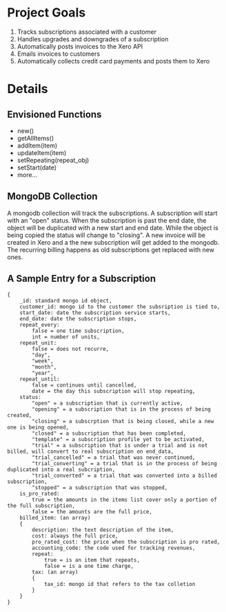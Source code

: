 # Project Goals

1. Tracks subscriptions associated with a customer
2. Handles upgrades and downgrades of a subscription
3. Automatically posts invoices to the Xero API
4. Emails invoices to customers
5. Automatically collects credit card payments and posts them to Xero
 
# Details

## Envisioned Functions

* new()
* getAllItems()
* addItem(item)
* updateItem(item)
* setRepeating(repeat_obj)
* setStart(date)
* more...

## MongoDB Collection

A mongodb collection will track the subscriptions.  A subscription will start with an "open" status.  When the subscription is past the end date, the object will be duplicated with a new start and end date.  While the object is being copied the status will change to "closing".  A new invoice will be created in Xero and a the new subscription will get added to the mongodb. The recurring billing happens as old subscriptions get replaced with new ones.

## A Sample Entry for a Subscription
```
{
	_id: standard mongo id object,
	customer_id: mongo id to the customer the subsription is tied to,
	start_date: date the subscription service starts,
	end_date: date the subscription stops,
	repeat_every: 
		false = one time subscription,
		int = number of units,
	repeat_unit:
		false = does not recurre,
		"day",
		"week",
		"month",
		"year",
	repeat_until:
		false = continues until cancelled,
		date = the day this subscription will stop repeating,
	status:
		"open" = a subscription that is currently active,
		"opening" = a subscription that is in the process of being created,
		"closing" = a subscrption that is being closed, while a new one is being opened,
		"closed" = a subscription that has been completed,
		"template" = a subscription profile yet to be activated,
		"trial" = a subscription that is under a trial and is not billed, will convert to real subscription on end_data, 
		"trial_cancelled" = a trial that was never continued,
		"trial_converting" = a trial that is in the process of being duplicated into a real subcription, 
		"trial_converted" = a trial that was converted into a billed subscription,
		"stopped" = a subscription that was stopped,
	is_pro_rated:
		true = the amounts in the items list cover only a portion of the full subscription,
		false = the amounts are the full price,
	billed_item: (an array)
	{
		description: the text description of the item,
		cost: always the full price,
		pro_rated_cost: the price when the subscription is pro rated,
		accounting_code: the code used for tracking revenues,
		repeat:
			true = is an item that repeats,
			false = is a one time charge,
		tax: (an array)
		{
			tax_id: mongo id that refers to the tax colletion
		}
	}
}
```
